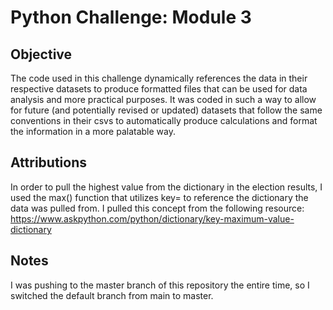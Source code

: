 # Python Challenge: Module 3

## Objective
The code used in this challenge dynamically references the data in their respective datasets to produce formatted files that can be used for data analysis and more practical purposes. It was coded in such a way to allow for future (and potentially revised or updated) datasets that follow the same conventions in their csvs to automatically produce calculations and format the information in a more palatable way.

## Attributions

In order to pull the highest value from the dictionary in the election results, I used the max() function that utilizes key= to reference the dictionary the data was pulled from. I pulled this concept from the following resource:
https://www.askpython.com/python/dictionary/key-maximum-value-dictionary

## Notes
I was pushing to the master branch of this repository the entire time, so I switched the default branch from main to master. 